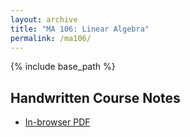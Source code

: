 ```yaml
---
layout: archive
title: "MA 106: Linear Algebra"
permalink: /ma106/
---
```

{% include base_path %}

## Handwritten Course Notes

- [In-browser PDF](/files/resources/ma106/ma106_agni.pdf)

